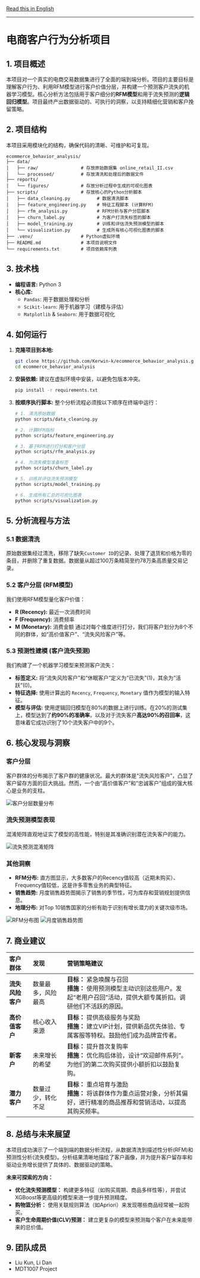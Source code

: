 [Read this in English](README.md)

---
# 电商客户行为分析项目

## 1. 项目概述

本项目对一个真实的电商交易数据集进行了全面的端到端分析。项目的主要目标是理解客户行为、利用RFM模型进行客户价值分层，并构建一个预测客户流失的机器学习模型。核心分析方法包括用于客户细分的**RFM模型**和用于流失预测的**逻辑回归模型**。项目最终产出数据驱动的、可执行的洞察，以支持精细化营销和客户挽留策略。

## 2. 项目结构

本项目采用模块化的结构，确保代码的清晰、可维护和可复现。

```plaintext
ecommerce_behavior_analysis/
├── data/
│   ├── raw/                # 存放原始数据集 online_retail_II.csv
│   └── processed/          # 存放清洗和处理后的数据文件
├── reports/
│   └── figures/            # 存放分析过程中生成的可视化图表
├── scripts/                # 存放核心的Python分析脚本
│   ├── data_cleaning.py          # 数据清洗脚本
│   ├── feature_engineering.py    # 特征工程脚本 (计算RFM)
│   ├── rfm_analysis.py           # RFM分析与客户分层脚本
│   ├── churn_label.py            # 为客户打流失标签的脚本
│   ├── model_training.py         # 训练和评估流失预测模型的脚本
│   └── visualization.py          # 生成所有核心可视化图表的脚本
├── .venv/                  # Python虚拟环境
├── README.md               # 本项目说明文件
└── requirements.txt        # 项目依赖库列表
```

## 3. 技术栈

* **编程语言:** Python 3
* **核心库:**
    * `Pandas`: 用于数据处理和分析
    * `Scikit-learn`: 用于机器学习（建模与评估）
    * `Matplotlib` & `Seaborn`: 用于数据可视化
    
## 4. 如何运行

1.  **克隆项目到本地:**
    ```bash
    git clone https://github.com/Kerwin-k/ecommerce_behavior_analysis.git
    cd ecommerce_behavior_analysis
    ```

2.  **安装依赖:**
    建议在虚拟环境中安装，以避免包版本冲突。
    ```bash
    pip install -r requirements.txt
    ```

3.  **按顺序执行脚本:**
    整个分析流程必须按以下顺序在终端中运行：

    ```bash
    # 1. 清洗原始数据
    python scripts/data_cleaning.py

    # 2. 计算RFM指标
    python scripts/feature_engineering.py

    # 3. 基于RFM进行打分和客户分层
    python scripts/rfm_analysis.py

    # 4. 为流失模型准备标签
    python scripts/churn_label.py

    # 5. 训练并评估流失预测模型
    python scripts/model_training.py

    # 6. 生成所有汇总的可视化图表
    python scripts/visualization.py
    ```
    
## 5. 分析流程与方法

### 5.1 数据清洗
原始数据集经过清洗，移除了缺失`Customer ID`的记录、处理了退货和价格为零的条目，并删除了重复数据。数据量从超过100万条精简至约78万条高质量交易记录。

### 5.2 客户分层 (RFM模型)
我们使用RFM模型量化客户价值：
-   **R (Recency):** 最近一次消费时间
-   **F (Frequency):** 消费频率
-   **M (Monetary):** 消费金额
通过对每个维度进行打分，我们将客户划分为8个不同的群体，如“高价值客户”、“流失风险客户”等。

### 5.3 预测性建模 (客户流失预测)
我们构建了一个机器学习模型来预测客户流失：
-   **标签定义:** 将“流失风险客户”和“休眠客户”定义为“已流失”(1)，其余为“活跃”(0)。
-   **特征选择:** 使用计算出的 `Recency`, `Frequency`, `Monetary` 值作为模型的输入特征。
-   **模型与评估:** 使用逻辑回归模型在80%的数据上进行训练。在20%的测试集上，模型达到了**约90%的准确率**，以及对于流失客户**高达90%的召回率**，这意味着它成功识别了10个流失客户中的9个。

## 6. 核心发现与洞察

### 客户分层
客户群体的分布揭示了客户群的健康状况。最大的群体是“流失风险客户”，凸显了客户留存方面的巨大挑战。然而，一个由“高价值客户”和“忠诚客户”组成的强大核心是业务的支柱。

![客户分层数量分布](reports/figures/customer_segmentation_distribution.png)

### 流失预测模型表现
混淆矩阵直观地证实了模型的高性能，特别是其准确识别潜在流失客户的能力。

![流失预测混淆矩阵](reports/figures/churn_confusion_matrix.png)

### 其他洞察
-   **RFM分布:** 直方图显示，大多数客户的Recency值较高（近期未购买）、Frequency值较低，这是许多零售业务的典型特征。
-   **销售趋势:** 月度销售趋势图揭示了销售的季节性，可为库存和营销规划提供信息。
-   **地理分布:** 对Top 10销售国家的分析有助于识别有增长潜力的关键次级市场。

![RFM分布图](reports/figures/rfm_distributions.png)
![月度销售趋势图](reports/figures/monthly_sales_trend.png)

## 7. 商业建议

| 客户群体 | 发现 | 营销策略建议 |
| :--- | :--- | :--- |
| **流失风险客户** | 数量最多，风险最高 | **目标：** 紧急唤醒与召回<br>**措施：** 使用预测模型主动识别这些用户。发起“老用户召回”活动，提供大额专属折扣。调研他们不活跃的原因。 |
| **高价值客户** | 核心收入来源 | **目标：** 提供高级服务与奖励<br>**措施：** 建立VIP计划，提供新品优先体验、专属客服等特权。鼓励他们成为品牌宣传者。 |
| **新客户** | 未来增长的希望 | **目标：** 提升首次复购率<br>**措施：** 优化购后体验，设计“欢迎邮件系列”。为他们的第二次购买提供小额折扣以鼓励复购。 |
| **潜力客户**| 数量过少，转化不足 | **目标：** 重点培育与激励<br>**措施：** 将该群体作为重点运营对象，分析其偏好，进行精准的商品推荐和营销活动，以提高其购买频率。 |

## 8. 总结与未来展望

本项目成功演示了一个端到端的数据分析流程，从数据清洗到描述性分析(RFM)和预测性分析(流失模型)。分析结果清晰地描绘了客户画像，并为提升客户留存率和驱动业务增长提供了具体的、数据驱动的策略。

**未来可探索的方向：**
-   **优化流失预测模型：** 构建更多特征（如购买周期、商品多样性等），并尝试XGBoost等更高级的模型来进一步提升预测精度。
-   **购物篮分析：** 使用关联规则算法（如Apriori）来发现哪些商品经常被一起购买。
-   **客户生命周期价值(CLV)预测：** 建立更复杂的模型来预测每个客户在未来能带来的总价值。

## 9. 团队成员

* Liu Kun, Li Dan
* MDT1007 Project